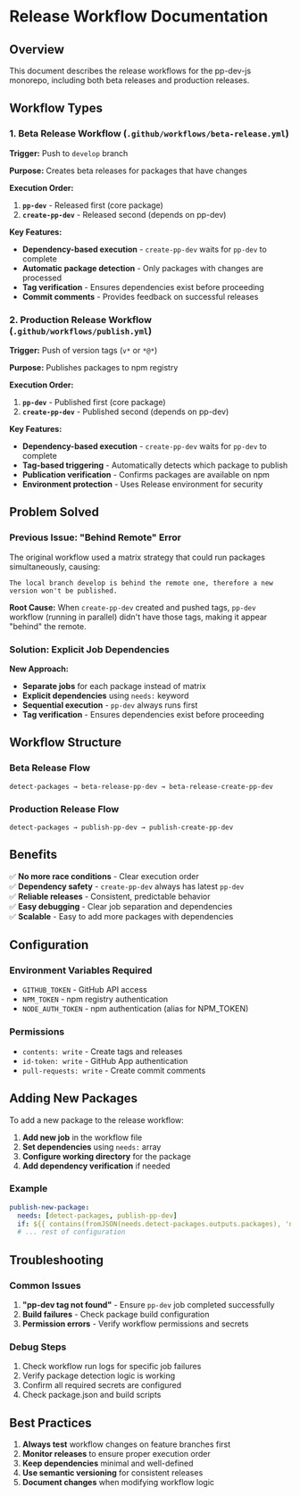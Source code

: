 # Release Workflow Documentation

## Overview

This document describes the release workflows for the pp-dev-js monorepo, including both beta releases and production releases.

## Workflow Types

### 1. Beta Release Workflow (`.github/workflows/beta-release.yml`)

**Trigger:** Push to `develop` branch

**Purpose:** Creates beta releases for packages that have changes

**Execution Order:**
1. **`pp-dev`** - Released first (core package)
2. **`create-pp-dev`** - Released second (depends on pp-dev)

**Key Features:**
- **Dependency-based execution** - `create-pp-dev` waits for `pp-dev` to complete
- **Automatic package detection** - Only packages with changes are processed
- **Tag verification** - Ensures dependencies exist before proceeding
- **Commit comments** - Provides feedback on successful releases

### 2. Production Release Workflow (`.github/workflows/publish.yml`)

**Trigger:** Push of version tags (`v*` or `*@*`)

**Purpose:** Publishes packages to npm registry

**Execution Order:**
1. **`pp-dev`** - Published first (core package)
2. **`create-pp-dev`** - Published second (depends on pp-dev)

**Key Features:**
- **Dependency-based execution** - `create-pp-dev` waits for `pp-dev` to complete
- **Tag-based triggering** - Automatically detects which package to publish
- **Publication verification** - Confirms packages are available on npm
- **Environment protection** - Uses Release environment for security

## Problem Solved

### Previous Issue: "Behind Remote" Error

The original workflow used a matrix strategy that could run packages simultaneously, causing:

```
The local branch develop is behind the remote one, therefore a new version won't be published.
```

**Root Cause:** When `create-pp-dev` created and pushed tags, `pp-dev` workflow (running in parallel) didn't have those tags, making it appear "behind" the remote.

### Solution: Explicit Job Dependencies

**New Approach:**
- **Separate jobs** for each package instead of matrix
- **Explicit dependencies** using `needs:` keyword
- **Sequential execution** - `pp-dev` always runs first
- **Tag verification** - Ensures dependencies exist before proceeding

## Workflow Structure

### Beta Release Flow

```
detect-packages → beta-release-pp-dev → beta-release-create-pp-dev
```

### Production Release Flow

```
detect-packages → publish-pp-dev → publish-create-pp-dev
```

## Benefits

✅ **No more race conditions** - Clear execution order  
✅ **Dependency safety** - `create-pp-dev` always has latest `pp-dev`  
✅ **Reliable releases** - Consistent, predictable behavior  
✅ **Easy debugging** - Clear job separation and dependencies  
✅ **Scalable** - Easy to add more packages with dependencies  

## Configuration

### Environment Variables Required

- `GITHUB_TOKEN` - GitHub API access
- `NPM_TOKEN` - npm registry authentication
- `NODE_AUTH_TOKEN` - npm authentication (alias for NPM_TOKEN)

### Permissions

- `contents: write` - Create tags and releases
- `id-token: write` - GitHub App authentication
- `pull-requests: write` - Create commit comments

## Adding New Packages

To add a new package to the release workflow:

1. **Add new job** in the workflow file
2. **Set dependencies** using `needs:` array
3. **Configure working directory** for the package
4. **Add dependency verification** if needed

### Example

```yaml
publish-new-package:
  needs: [detect-packages, publish-pp-dev]
  if: ${{ contains(fromJSON(needs.detect-packages.outputs.packages), 'new-package') }}
  # ... rest of configuration
```

## Troubleshooting

### Common Issues

1. **"pp-dev tag not found"** - Ensure `pp-dev` job completed successfully
2. **Build failures** - Check package build configuration
3. **Permission errors** - Verify workflow permissions and secrets

### Debug Steps

1. Check workflow run logs for specific job failures
2. Verify package detection logic is working
3. Confirm all required secrets are configured
4. Check package.json and build scripts

## Best Practices

1. **Always test** workflow changes on feature branches first
2. **Monitor releases** to ensure proper execution order
3. **Keep dependencies** minimal and well-defined
4. **Use semantic versioning** for consistent releases
5. **Document changes** when modifying workflow logic
